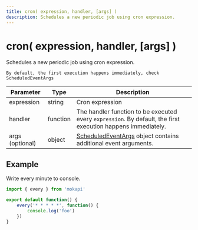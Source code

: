 ```yaml
---
title: cron( expression, handler, [args] )
description: Schedules a new periodic job using cron expression.
---
```

# cron( expression, handler, [args] )

Schedules a new periodic job using cron expression. 

``` box=info
By default, the first execution happens immediately, check ScheduledEventArgs
```

| Parameter       | Type     | Description                                                                                                         |
|-----------------|----------|---------------------------------------------------------------------------------------------------------------------|
| expression      | string   | Cron expression                                                                                                     |
| handler         | function | The handler function to be executed every `expression`. By default, the first execution happens immediately.        |
| args (optional) | object   | [ScheduledEventArgs](/docs/javascript-api/mokapi/scheduledeventargs.md) object contains additional event arguments. | 

## Example

Write every minute to console.

```javascript
import { every } from 'mokapi'

export default function() {
    every('* * * * *', function() {
        console.log('foo')
    })
}
```
